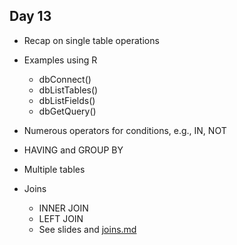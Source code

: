 ## Day 13

+ Recap on single table operations
+ Examples using R
  + dbConnect()
  + dbListTables()
  + dbListFields()
  + dbGetQuery()

+ Numerous operators for conditions, e.g., IN, NOT

+ HAVING and GROUP BY

+ Multiple tables

+ Joins
   + INNER JOIN
   + LEFT JOIN
   + See slides and [joins.md](joins.md)



